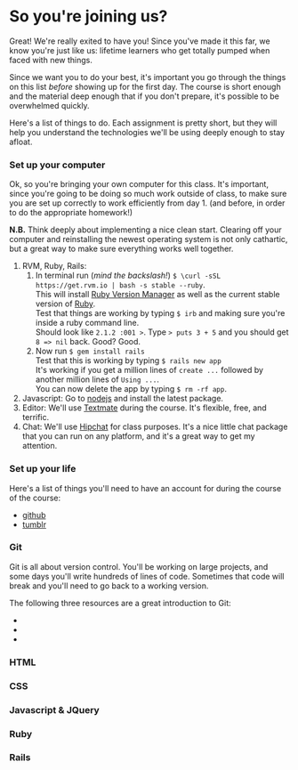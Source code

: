 # So you're joining us?
Great!  We're really exited to have you!  Since you've made it this far, we know you're just like us: lifetime learners who get totally pumped when faced with new things.  

Since we want you to do your best, it's important you go through the things on this list *before* showing up for the first day.  The course is short enough and the material deep enough that if you don't prepare, it's possible to be overwhelmed quickly.  

Here's a list of things to do.  Each assignment is pretty short, but they will help you understand the technologies we'll be using deeply enough to stay afloat.  

### Set up your computer
Ok, so you're bringing your own computer for this class.  It's important, since you're going to be doing so much work outside of class, to make sure you are set up correctly to work efficiently from day 1. (and before, in order to do the appropriate homework!)

**N.B.** Think deeply about implementing a nice clean start.  Clearing off your computer and reinstalling the newest operating system is not only cathartic, but a great way to make sure everything works well together.

1. RVM, Ruby, Rails:  
	1. In terminal run (*mind the backslash!*) `$ \curl -sSL https://get.rvm.io | bash -s stable --ruby`.  
		This will install [Ruby Version Manager](https://rvm.io) as well as the current stable version of [Ruby](https://www.ruby-lang.org/en/).  
		Test that things are working by typing `$ irb` and making sure you're inside a ruby command line.  
		Should look like `2.1.2 :001 >`.  Type `> puts 3 + 5` and you should get `8 => nil` back.  Good?  Good.  
	2. Now run `$ gem install rails`  
		Test that this is working by typing `$ rails new app`  
		It's working if you get a million lines of `create ...` followed by another million lines of `Using ...`.  
		You can now delete the app by typing `$ rm -rf app`.
2. Javascript: Go to [nodejs](http://nodejs.org/) and install the latest package.  
3. Editor: We'll use [Textmate](http://macromates.com/download) during the course.  It's flexible, free, and terrific.
4. Chat: We'll use [Hipchat](http://hipchat.com) for class purposes.  It's a nice little chat package that you can run on any platform, and it's a great way to get my attention.


### Set up your life
Here's a list of things you'll need to have an account for during the course of the course:

- [github](https://github.com/)
- [tumblr](http://www.tumblr.com/)



### Git
Git is all about version control.  You'll be working on large projects, and some days you'll write hundreds of lines of code.  Sometimes that code will break and you'll need to go back to a working version.

The following three resources are a great introduction to Git:
- [](https://try.github.io/levels/1/challenges/1)
- [](http://git-scm.com/book)
- [](http://vimeo.com/16395537)

### HTML

### CSS

### Javascript & JQuery

### Ruby

### Rails